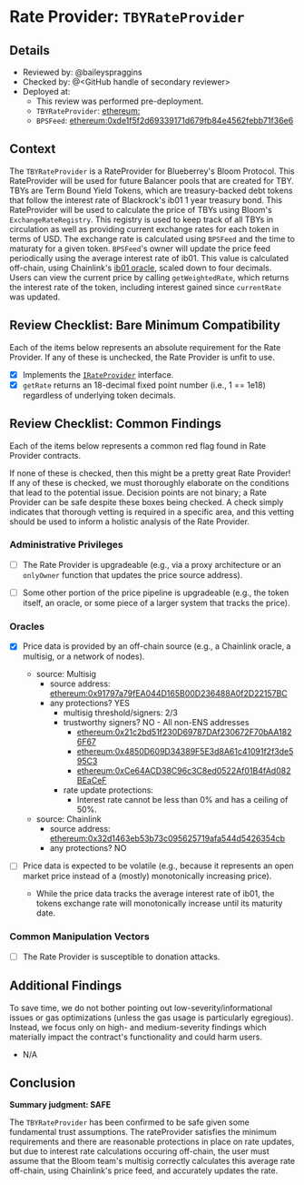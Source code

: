 # Rate Provider: `TBYRateProvider`

## Details
- Reviewed by: @baileyspraggins
- Checked by: @\<GitHub handle of secondary reviewer\>
- Deployed at:
    - This review was performed pre-deployment.
    - `TBYRateProvider`: [ethereum:]()
    - `BPSFeed`: [ethereum:0xde1f5f2d69339171d679fb84e4562febb71f36e6](https://etherscan.io/address/0xde1f5f2d69339171d679fb84e4562febb71f36e6)

## Context
The `TBYRateProvider` is a RateProvider for Blueberrey's Bloom Protocol. This RateProvider will be used for future Balancer pools that are created for TBY. TBYs are Term Bound Yield Tokens, which are treasury-backed debt tokens that follow the interest rate of Blackrock's ib01 1 year treasury bond. This RateProvider will be used to calculate the price of TBYs using Bloom's `ExchangeRateRegistry`. This registry is used to keep track of all TBYs in circulation as well as providing current exchange rates for each token in terms of USD. The exchange rate is calculated using `BPSFeed` and the time to maturaty for a given token. `BPSFeed`'s owner will update the price feed periodically using the average interest rate of ib01. This value is calculated off-chain, using Chainlink's [ib01 oracle](https://data.chain.link/ethereum/mainnet/indexes/ib01-usd), scaled down to four decimals. Users can view the current price by calling `getWeightedRate`, which returns the interest rate of the token, including interest gained since `currentRate` was updated.

## Review Checklist: Bare Minimum Compatibility
Each of the items below represents an absolute requirement for the Rate Provider. If any of these is unchecked, the Rate Provider is unfit to use.

- [x] Implements the [`IRateProvider`](https://github.com/balancer/balancer-v2-monorepo/blob/bc3b3fee6e13e01d2efe610ed8118fdb74dfc1f2/pkg/interfaces/contracts/pool-utils/IRateProvider.sol) interface.
- [x] `getRate` returns an 18-decimal fixed point number (i.e., 1 == 1e18) regardless of underlying token decimals.

## Review Checklist: Common Findings
Each of the items below represents a common red flag found in Rate Provider contracts.

If none of these is checked, then this might be a pretty great Rate Provider! If any of these is checked, we must thoroughly elaborate on the conditions that lead to the potential issue. Decision points are not binary; a Rate Provider can be safe despite these boxes being checked. A check simply indicates that thorough vetting is required in a specific area, and this vetting should be used to inform a holistic analysis of the Rate Provider.

### Administrative Privileges
- [ ] The Rate Provider is upgradeable (e.g., via a proxy architecture or an `onlyOwner` function that updates the price source address).

- [ ] Some other portion of the price pipeline is upgradeable (e.g., the token itself, an oracle, or some piece of a larger system that tracks the price).

### Oracles
- [x] Price data is provided by an off-chain source (e.g., a Chainlink oracle, a multisig, or a network of nodes).
    - source: Multisig
        - source address: [ethereum:0x91797a79fEA044D165B00D236488A0f2D22157BC](https://etherscan.io/address/0x91797a79fEA044D165B00D236488A0f2D22157BC)
        - any protections? YES 
            - multisig threshold/signers: 2/3
            - trustworthy signers? NO - All non-ENS addresses
                - [ethereum:0x21c2bd51f230D69787DAf230672F70bAA1826F67](https://etherscan.io/address/0x21c2bd51f230D69787DAf230672F70bAA1826F67)
                - [ethereum:0x4850D609D34389F5E3d8A61c41091f2f3de595C3](https://etherscan.io/address/0x4850D609D34389F5E3d8A61c41091f2f3de595C3)
                - [ethereum:0xCe64ACD38C96c3C8ed0522Af01B4fAd082BEaCeF](https://etherscan.io/address/0xCe64ACD38C96c3C8ed0522Af01B4fAd082BEaCeF)
            - rate update protections:
                - Interest rate cannot be less than 0% and has a ceiling of 50%. 
    - source: Chainlink
        - source address: [ethereum:0x32d1463eb53b73c095625719afa544d5426354cb](https://etherscan.io/address/0x32d1463eb53b73c095625719afa544d5426354cb)
        - any protections? NO

- [ ] Price data is expected to be volatile (e.g., because it represents an open market price instead of a (mostly) monotonically increasing price).
    - While the price data tracks the average interest rate of ib01, the tokens exchange rate will monotonically increase until its maturity date.

### Common Manipulation Vectors
- [ ] The Rate Provider is susceptible to donation attacks.

## Additional Findings
To save time, we do not bother pointing out low-severity/informational issues or gas optimizations (unless the gas usage is particularly egregious). Instead, we focus only on high- and medium-severity findings which materially impact the contract's functionality and could harm users.

- N/A

## Conclusion
**Summary judgment: SAFE**

The `TBYRateProvider` has been confirmed to be safe given some fundamental trust assumptions. The rateProvider satisfies the minimum requirements and there are reasonable protections in place on rate updates, but due to interest rate calculations occuring off-chain, the user must assume that the Bloom team's multisig correctly calculates this average rate off-chain, using Chainlink's price feed, and accurately updates the rate.

